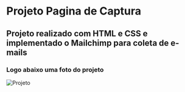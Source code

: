 # Projeto Pagina de Captura

## Projeto realizado com HTML e CSS e implementado o Mailchimp para coleta de e-mails

### Logo abaixo uma foto do projeto

![Projeto](https://user-images.githubusercontent.com/61487102/133701292-657979c1-c6b7-4cbe-a813-30042aeb975d.png)

